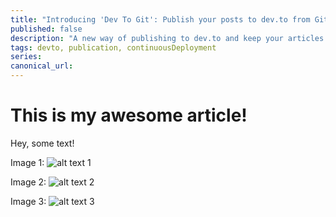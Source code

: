 ```yaml
---
title: "Introducing 'Dev To Git': Publish your posts to dev.to from Github with continuous deployment"
published: false
description: "A new way of publishing to dev.to and keep your articles versioned"
tags: devto, publication, continuousDeployment
series:
canonical_url:
---
```


# This is my awesome article!

Hey, some text!

Image 1: ![alt text 1](./image-1.png 'Title image 1')

Image 2: ![alt text 2](./image-2.png 'Title image 2')

Image 3: ![alt text 3](./image-3.png)
